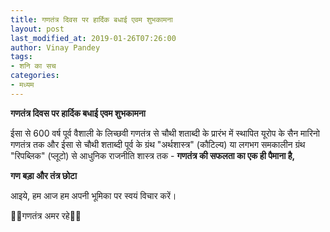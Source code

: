 ```yaml
---
title: गणतंत्र दिवस पर हार्दिक बधाई एवम शुभकामना
layout: post
last_modified_at: 2019-01-26T07:26:00
author: Vinay Pandey
tags:
- शनि का सच
categories:
- मध्यम
---
```

**गणतंत्र दिवस पर हार्दिक बधाई एवम शुभकामना** 

ईसा से 600 वर्ष पूर्व वैशाली के लिच्छवी गणतंत्र से चौथी शताब्दी के प्रारंभ में स्थापित यूरोप के सैन मारिनो गणतंत्र तक और ईसा से चौथी शताब्दी पूर्व के ग्रंथ "अर्थशास्त्र" (कौटिल्य) या लगभग समकालीन ग्रंथ "रिपब्लिक" (प्लूटो) से आधुनिक राजनीति शास्त्र तक -
 **गणतंत्र की सफलता का एक ही पैमाना है,** 

**गण बड़ा और तंत्र छोटा**

आइये, हम आज हम अपनी भूमिका पर स्वयं विचार करें।

🙏🌷गणतंत्र अमर रहे🌷🙏


